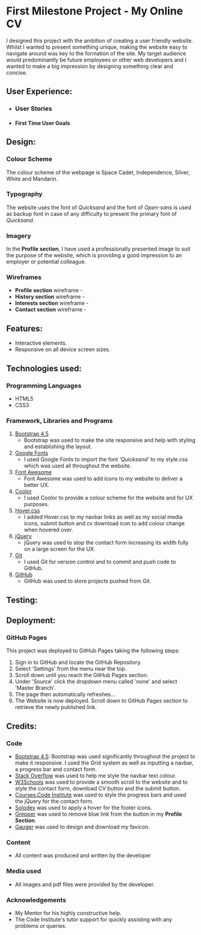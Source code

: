 # First Milestone Project - My Online CV

I designed this project with the ambition of creating a user friendly website. Whilst I wanted to present something unique, making the website
easy to navigate around was key to the formation of the site. My target audience would predominantly be future employees or other web developers and I wanted to make a big impression by designing something clear and concise.

## User Experience:

* ### User Stories

* #### First Time User Goals


## Design:

### Colour Scheme

The colour scheme of the webpage is Space Cadet, Independence, Silver, White and Mandarin.

### Typography

The website uses the font of *Quicksand* and the font of *Open-sans* is used as backup font in case of any difficulty to present the primary font of *Quicksand*.

### Imagery

In the **Profile section**, I have used a professionally presented image to suit the purpose of the website, which is providing a good impression to an employer or potential colleague.

### Wireframes

* **Profile section** wireframe - 
* **History section** wireframe - 
* **Interests section** wireframe - 
* **Contact section** wireframe -

## Features:

* Interactive elements.
* Responsive on all device screen sizes.

## Technologies used:

### Programming Languages

* HTML5
* CSS3

### Framework, Libraries and Programs

1. [Bootstrap 4.5](https://getbootstrap.com) 
   * Bootstrap was used to make the site responsive and help with styling and establishing the layout.
1. [Google Fonts](https://fonts.google.com)
   * I used Google Fonts to import the font *'Quicksand'* to my style.css which was used all throughout the website.
1. [Font Awesome](https://fontawesome.com)
   * Font Awesome was used to add icons to my website to deliver a better UX.
1. [Coolor](https://coolors.co)
   * I used Coolor to provide a colour scheme for the website and for UX purposes.
1. [Hover.css](https://ianlunn.github.io/Hover/)
   * I added Hover.css to my navbar links as well as my social media icons, submit button and cv download icon to add colour change when hovered over.
1. [jQuery](https://jquery.com/)
   * jQuery was used to stop the contact form increasing its width fully on a large screen for the UX.
1. [Git](https://git-scm.com/)
   * I used Git for version control and to commit and push code to GitHub.
1. [GitHub](https://github.com/)
   * GitHub was used to store projects pushed from Git.

## Testing:

## Deployment:

### GitHub Pages

This project was deployed to GitHub Pages taking the following steps:

1. Sign in to GitHub and locate the GitHub Repository.
1. Select 'Settings' from the menu near the top.
1. Scroll down until you reach the GitHub Pages section.
1. Under 'Source' click the dropdown menu called 'none' and select 'Master Branch'.
1. The page then automatically refreshes...
1. The Website is now deployed. Scroll down to GitHub Pages section to retrieve the newly published link.

## Credits:

### Code
   * [Bootstrap 4.5](https://getbootstrap.com): Bootstrap was used significantly throughout the project to make it responsive. I used the Grid system as well as inputting a navbar, a progress bar and contact form.
   * [Stack Overflow](https://stackoverflow.com/) was used to help me style the navbar text colour.
   * [W3Schools](https://www.w3schools.com/) was used to provide a smooth scroll to the website and to style the contact form, download CV button and the submit button.
   * [Courses.Code Institute](https://courses.codeinstitute.net/courses/course-v1:codeinstitute+FE+2017_T3/course/) was used to style the progress bars and used the jQuery for the contact form.
   * [Solodev](https://www.solodev.com/blog/web-design/how-to-change-icon-colors-and-background-colors-on-hover.stml) was used to apply a hover for the footer icons.
   * [Grepper](https://www.codegrepper.com/code-examples/css/how+to+remove+blue+color+in+anchor+tag) was used to remove blue link from the button in my **Profile Section**.
   * [Gauger](https://gauger.io/fonticon/) was used to design and download my favicon.

### Content
   * All content was produced and written by the developer

### Media used
   * All images and pdf files were provided by the developer.

### Acknowledgements
   * My Mentor for his highly constructive help.
   * The Code Institute's tutor support for quickly assisting with any problems or queries.